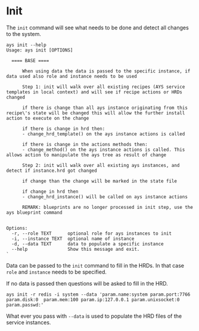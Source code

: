 # Init

The `init` command will see what needs to be done and detect all changes to the system.

```shell
ays init --help
Usage: ays init [OPTIONS]

  ==== BASE ====

      When using data the data is passed to the specific instance, if data used also role and instance needs to be used

      Step 1: init will walk over all existing recipes (AYS service templates in local context) and will see if recipe actions or HRDs changed

      if there is change than all ays instance originating from this recipe\'s state will be changed this will allow the further install action to execute on the change

      if there is change in hrd then: 
      - change_hrd_template() on the ays instance actions is called

      if there is change in the actions methods then: 
      - change_method() on the ays instance actions is called. This allows action to manipulate the ays tree as result of change

      Step 2: init will walk over all existing ays instances, and detect if instance.hrd got changed

      if change than the change will be marked in the state file

      if change in hrd then
      - change_hrd_instance() will be called on ays instance actions

      REMARK: blueprints are no longer processed in init step, use the ays blueprint command


Options:
  -r, --role TEXT      optional role for ays instances to init
  -i, --instance TEXT  optional name of instance
  -d, --data TEXT      data to populate a specific instance
  --help               Show this message and exit.
`
```

Data can be passed to the `init` command to fill in the HRDs. In that case `role` and `instance` needs to be specified.

If no data is passed then questions will be asked to fill in the HRD.

```shell
ays init -r redis -i system --data 'param.name:system param.port:7766 param.disk:0  param.mem:100 param.ip:127.0.0.1 param.unixsocket:0 param.passwd:'
```

What ever you pass with `--data` is used to populate the HRD files of the service instances.
